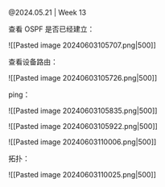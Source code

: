 @2024.05.21 | Week 13

查看 OSPF 是否已经建立：

![[Pasted image 20240603105707.png|500]]

查看设备路由：

![[Pasted image 20240603105726.png|500]]

ping：

![[Pasted image 20240603105835.png|500]]

![[Pasted image 20240603105922.png|500]]

![[Pasted image 20240603110006.png|500]]

拓扑：

![[Pasted image 20240603110025.png|500]]